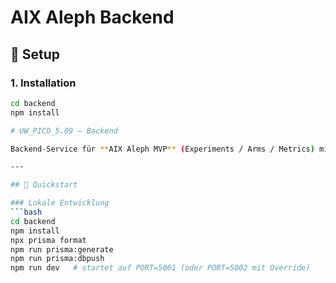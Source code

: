 # AIX Aleph Backend

## 🚀 Setup

### 1. Installation
```bash
cd backend
npm install

# UW_PICO_5.09 – Backend

Backend-Service für **AIX Aleph MVP** (Experiments / Arms / Metrics) mit **Express + Prisma + SQLite**.

---

## 🚀 Quickstart

### Lokale Entwicklung
```bash
cd backend
npm install
npx prisma format
npm run prisma:generate
npm run prisma:dbpush
npm run dev   # startet auf PORT=5001 (oder PORT=5002 mit Override)
